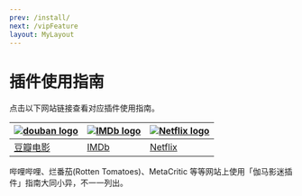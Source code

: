 ```yaml
---
prev: /install/
next: /vipFeature
layout: MyLayout
---
```


# 插件使用指南

点击以下网站链接查看对应插件使用指南。

| [![douban logo](/assets/douban.logo.png)](/usage/usageDouban/) | [![IMDb logo](/assets/imdb.logo.png)](/usage/usageIMDb/) | [![Netflix logo](/assets/netflix.logo.png)](/usage/usageNetflix/) |
| -------------------------------------------------------------- | -------------------------------------------------------- | ----------------------------------------------------------------- |
| [豆瓣电影](/usage/usageDouban/)                                | [IMDb](/usage/usageIMDb/)                                | [Netflix](/usage/usageNetflix/)                                   |

哔哩哔哩、烂番茄(Rotten Tomatoes)、MetaCritic 等等网站上使用「伽马影迷插件」指南大同小异，不一一列出。

